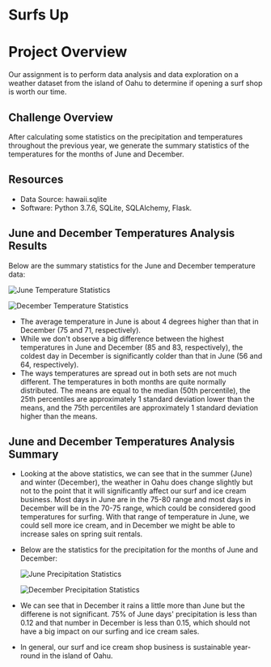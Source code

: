 # Surfs Up
# Project Overview
Our assignment is to perform data analysis and data exploration on a weather dataset from the island of Oahu to determine if opening a surf shop is worth our time.

## Challenge Overview
After calculating some statistics on the precipitation and temperatures throughout the previous year, we generate the summary statistics of the temperatures for the months of June and December. 

## Resources
- Data Source: hawaii.sqlite
- Software: Python 3.7.6, SQLite, SQLAlchemy, Flask.

## June and December Temperatures Analysis Results
Below are the summary statistics for the June and December temperature data: 

  ![June Temperature Statistics](https://github.com/nhipqnguyen/surfs_up/blob/main/Data/june_temps.png)
  
  ![December Temperature Statistics](https://github.com/nhipqnguyen/surfs_up/blob/main/Data/december_temps.png)

- The average temperature in June is about 4 degrees higher than that in December (75 and 71, respectively).
- While we don't observe a big difference between the highest temperatures in June and December (85 and 83, respectively), the coldest day in December is significantly colder than that in June (56 and 64, respectively).
- The ways temperatures are spread out in both sets are not much different. The temperatures in both months are quite normally distributed. The means are equal to the median (50th percentile), the 25th percentiles are approximately 1 standard deviation lower than the means, and the 75th percentiles are approximately 1 standard deviation higher than the means.

## June and December Temperatures Analysis Summary
- Looking at the above statistics, we can see that in the summer (June) and winter (December), the weather in Oahu does change slightly but not to the point that it will significantly affect our surf and ice cream business. Most days in June are in the 75-80 range and most days in December will be in the 70-75 range, which could be considered good temperatures for surfing. With that range of temperature in June, we could sell more ice cream, and in December we might be able to increase sales on spring suit rentals.
- Below are the statistics for the precipitation for the months of June and December:

  ![June Precipitation Statistics](https://github.com/nhipqnguyen/surfs_up/blob/main/Data/june_prcp.png)
  
  ![December Precipitation Statistics](https://github.com/nhipqnguyen/surfs_up/blob/main/Data/dec_prcp.png)

- We can see that in December it rains a little more than June but the differene is not significant. 75% of June days' precipitation is less than 0.12 and that number in December is less than 0.15, which should not have a big impact on our surfing and ice cream sales.
- In general, our surf and ice cream shop business is sustainable year-round in the island of Oahu.

